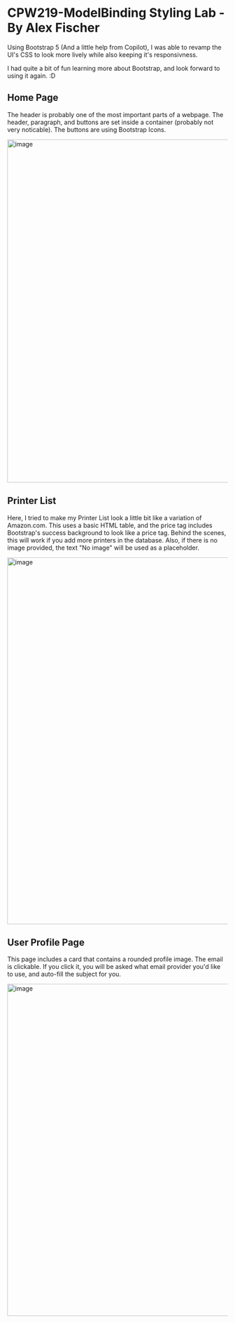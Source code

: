 # CPW219-ModelBinding Styling Lab - By Alex Fischer
<p>Using Bootstrap 5 (And a little help from Copilot), I was able to revamp the UI's CSS to look more lively while also keeping it's responsivness.</p>
<p>I had quite a bit of fun learning more about Bootstrap, and look forward to using it again. :D</p>

## Home Page
<p>The header is probably one of the most important parts of a webpage. The header, paragraph, and buttons are set inside a container (probably not very noticable). The buttons are using Bootstrap Icons.</p>
<img width="1919" height="783" alt="image" src="https://github.com/user-attachments/assets/9fa51357-4906-4a15-88f1-46ba7f6f4c91" />


## Printer List
<p>Here, I tried to make my Printer List look a little bit like a variation of Amazon.com. This uses a basic HTML table, and the price tag includes Bootstrap's success background to look like a price tag. Behind the scenes, this will work if you add more printers in the database. Also, if there is no image provided, the text "No image" will be used as a placeholder.</p>
<img width="1919" height="837" alt="image" src="https://github.com/user-attachments/assets/5e30847d-65c2-42dc-9319-77f150d78919" />

## User Profile Page
<p>This page includes a card that contains a rounded profile image. The email is clickable. If you click it, you will be asked what email provider you'd like to use, and auto-fill the subject for you.</p>
<img width="1919" height="758" alt="image" src="https://github.com/user-attachments/assets/3b4c539a-3a9a-43ed-90ed-9296228abb95" />

